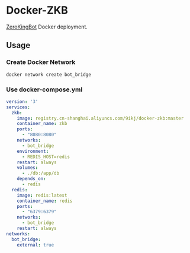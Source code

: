 # Docker-ZKB

[ZeroKingBot](https://github.com/KingPrimes/ZeroKingBot) Docker deployment.

## Usage

### Create Docker Network

```docker
docker network create bot_bridge
```

### Use docker-compose.yml

```yml
version: '3'
services:
  zkb:
    image: registry.cn-shanghai.aliyuncs.com/9ikj/docker-zkb:master
    container_name: zkb
    ports:
      - "8080:8080"
    networks:
      - bot_bridge
    environment:
      - REDIS_HOST=redis
    restart: always
    volumes:
      - ./db:/app/db
    depends_on:
      - redis
  redis:
    image: redis:latest
    container_name: redis
    ports:
      - "6379:6379"
    networks:
      - bot_bridge
    restart: always
networks:
  bot_bridge:
    external: true
```